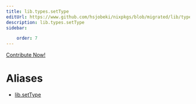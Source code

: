```yaml
---
title: lib.types.setType
editUrl: https://www.github.com/hsjobeki/nixpkgs/blob/migrated/lib/types.nix#L72C13
description: lib.types.setType
sidebar:

    order: 7
---
```


<a href="https://www.github.com/hsjobeki/nixpkgs/blob/migrated/lib/types.nix#L72C13">Contribute Now!</a>


# Aliases

- [lib.setType](/nix-doc-comments/reference/lib/lib-settype)


